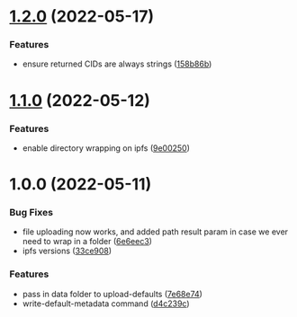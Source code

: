 # [1.2.0](https://github.com/sendgft/ipfs-tools/compare/v1.1.0...v1.2.0) (2022-05-17)


### Features

* ensure returned CIDs are always strings ([158b86b](https://github.com/sendgft/ipfs-tools/commit/158b86b6ab66c93dfc60c19fb12811729b954ad5))

# [1.1.0](https://github.com/sendgft/ipfs-tools/compare/v1.0.0...v1.1.0) (2022-05-12)


### Features

* enable directory wrapping on ipfs ([9e00250](https://github.com/sendgft/ipfs-tools/commit/9e00250ad4a35fd6e32c9d1dcfa5d903253b3ae9))

# 1.0.0 (2022-05-11)


### Bug Fixes

* file uploading now works, and added path result param in case we ever need to wrap in a folder ([6e6eec3](https://github.com/sendgft/ipfs-tools/commit/6e6eec3f4c2ca8b240e3a3ce39e19308b5848fe7))
* ipfs versions ([33ce908](https://github.com/sendgft/ipfs-tools/commit/33ce908342f053209a7bdab6e7d0ed49148c6e2b))


### Features

* pass in data folder to upload-defaults ([7e68e74](https://github.com/sendgft/ipfs-tools/commit/7e68e74b59cb16afa34d8851780fdcf69ed40ea3))
* write-default-metadata command ([d4c239c](https://github.com/sendgft/ipfs-tools/commit/d4c239c50382223b09b048b01dd8bc3709733e1d))
